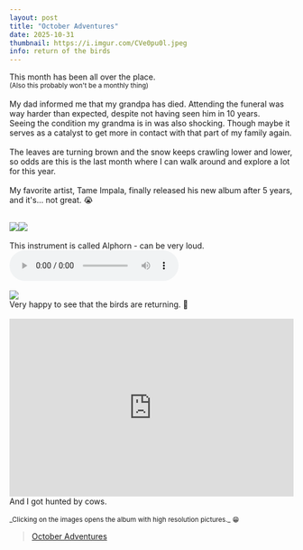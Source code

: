 ```yaml
---
layout: post
title: "October Adventures"
date: 2025-10-31
thumbnail: https://i.imgur.com/CVe0pu0l.jpeg 
info: return of the birds
---
```

This month has been all over the place.
<br>
<small>(Also this probably won't be a monthly thing)</small>
<br>
<br>
My dad informed me that my grandpa has died. Attending the funeral was way harder than expected, despite not having seen him in 10 years.
<br>
Seeing the condition my grandma is in was also shocking. Though maybe it serves as a catalyst to get more in contact with that part of my family again.
<br>
<br>
The leaves are turning brown and the snow keeps crawling lower and lower, so odds are this is the last month where I can walk around and explore a lot for this year.
<br>
<br>
My favorite artist, Tame Impala, finally released his new album after 5 years, and it's... not great. 😭
<br>
<br>
<div style="display: flex; max-width: 100%;">
	<img src="https://i.imgur.com/U47W8vYl.jpeg" style="max-height: 300px;max-width: 50%;" /> 
	<img src="https://i.imgur.com/NdAKh7ul.jpeg" style="max-height: 300px;max-width: 50%;" /> 
</div>
<br>
This instrument is called Alphorn - can be very loud.
<br>
<audio controls>
  <source src="https://github.com/Nipaanda/Nipaanda.github.io/blob/master/Content/Alphorn.mp3?raw=true" type="audio/mpeg">
</audio>
<br>
<br>
<img src="https://i.imgur.com/DGkgRpll.jpeg" style="max-height: 300px; max-width: 100%;" /> 
<br>
Very happy to see that the birds are returning. 🥹
<br>
<br>
<iframe width="560" height="315" style="max-width:100%;" src="https://www.youtube.com/embed/nxzri0leOn4" title="YouTube video player" frameborder="0" allow="accelerometer; autoplay; clipboard-write; encrypted-media; gyroscope; picture-in-picture; web-share" referrerpolicy="strict-origin-when-cross-origin" allowfullscreen></iframe>
<br>
And I got hunted by cows.
<br>
<br>
<small>_Clicking on the images opens the album with high resolution pictures._ 😁</small>

<blockquote class="imgur-embed-pub" lang="en" data-id="a/vM0tEls"  ><a href="//imgur.com/a/vM0tEls">October Adventures</a></blockquote><script async src="//s.imgur.com/min/embed.js" charset="utf-8"></script>

